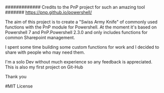 ############# Credits to the PnP project for such an amazing tool ####### https://pnp.github.io/powershell/

The aim of this project is to create a "Swiss Army Knife" of commonly used functions with the PnP module for Powershell. At the moment it's based on Powershell 7 and PnP.Powershell 2.3.0 and only includes functions for common Sharepoint management.

I spent some time building some custom functions for work and I decided to share with people who may need them.

I'm a solo Dev without much experience so any feedback is appreciated. This is also my first project on Git-Hub

Thank you

#MIT License
